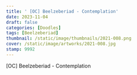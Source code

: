 ```yaml
---
title: ' [OC] Beelzeberiad - Contemplation'
date: 2023-11-04
draft: false
categories: [Doodles]
tags: [Beelzeberiad]
thumbnail: /static/image/thumbnails/2021-008.png
cover: /static/image/artworks/2021-008.jpg
stamp: 9992
---
```

[OC] Beelzeberiad - Contemplation
